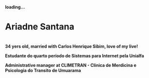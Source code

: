 **loading...**
# Ariadne Santana <h1>
**34 yers old, married with Carlos Henrique Sibim, love of my live!** 

**Estudante do quarto período de Sistemas para Internet pela Unialfa**

**Administrative manager at CLIMETRAN - Clínica de Merdicina e Psicologia do Transito de Umuarama**




